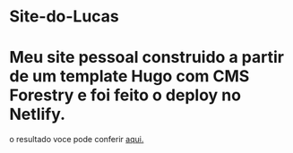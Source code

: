 # Site-do-Lucas
# Meu site pessoal construido a partir  de um template Hugo com CMS Forestry e foi feito o deploy no Netlify.

o resultado voce pode conferir [aqui.](https://bit.ly/3GMyCxT)

 

